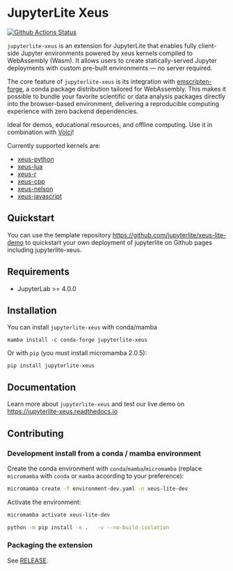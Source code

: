 # JupyterLite Xeus

[![Github Actions Status](https://github.com/jupyterlite/xeus/workflows/Build/badge.svg)](https://github.com/jupyterlite/xeus/actions/workflows/build.yml)

`jupyterlite-xeus` is an extension for JupyterLite that enables fully client-side Jupyter environments powered by xeus kernels compiled to WebAssembly (Wasm). It allows users to create statically-served Jupyter deployments with custom pre-built environments — no server required.

The core feature of `jupyterlite-xeus` is its integration with [emscripten-forge](https://github.com/emscripten-forge), a conda package distribution tailored for WebAssembly. This makes it possible to bundle your favorite scientific or data analysis packages directly into the browser-based environment, delivering a reproducible computing experience with zero backend dependencies.

Ideal for demos, educational resources, and offline computing. Use it in combination with [Voici](https://github.com/voila-dashboards/voici)!

Currently supported kernels are:

- [xeus-python](https://github.com/jupyter-xeus/xeus-python)
- [xeus-lua](https://github.com/jupyter-xeus/xeus-lua)
- [xeus-r](https://github.com/jupyter-xeus/xeus-r)
- [xeus-cpp](https://github.com/compiler-research/xeus-cpp)
- [xeus-nelson](https://github.com/jupyter-xeus/xeus-nelson)
- [xeus-javascript](https://github.com/jupyter-xeus/xeus-javascript)

## Quickstart

You can use the template repository https://github.com/jupyterlite/xeus-lite-demo to quickstart your own deployment of jupyterlite on Github pages including jupyterlite-xeus.

## Requirements

- JupyterLab >= 4.0.0

## Installation

You can install `jupyterlite-xeus` with conda/mamba

```
mamba install -c conda-forge jupyterlite-xeus
```

Or with `pip` (you must install micromamba 2.0.5):

```
pip install jupyterlite-xeus
```

## Documentation

Learn more about `jupyterlite-xeus` and test our live demo on https://jupyterlite-xeus.readthedocs.io

## Contributing

### Development install from a conda / mamba environment

Create the conda environment with `conda`/`mamba`/`micromamba` (replace `micromamba` with `conda` or `mamba` according to your preference):

```bash
micromamba create -f environment-dev.yaml -n xeus-lite-dev
```

Activate the environment:

```bash
micromamba activate xeus-lite-dev
```

```bash
python -m pip install -e .   -v --no-build-isolation
```

### Packaging the extension

See [RELEASE](RELEASE.md).
